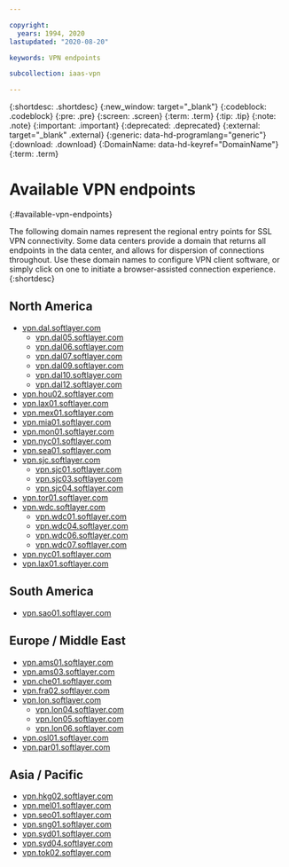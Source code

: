 ```yaml
---

copyright:
  years: 1994, 2020
lastupdated: "2020-08-20"

keywords: VPN endpoints

subcollection: iaas-vpn

---
```


{:shortdesc: .shortdesc}
{:new_window: target="_blank"}
{:codeblock: .codeblock}
{:pre: .pre}
{:screen: .screen}
{:term: .term}
{:tip: .tip}
{:note: .note}
{:important: .important}
{:deprecated: .deprecated}
{:external: target="_blank" .external}
{:generic: data-hd-programlang="generic"}
{:download: .download}
{:DomainName: data-hd-keyref="DomainName"}
{:term: .term}

# Available VPN endpoints
{:#available-vpn-endpoints}

The following domain names represent the regional entry points for SSL VPN connectivity. Some data centers provide a domain that returns all endpoints in the data center, and allows for dispersion of connections throughout. Use these domain names to configure VPN client software, or simply click on one to initiate a browser-assisted connection experience.
{:shortdesc}

## North America

* [vpn.dal.softlayer.com](https://vpn.dal.softlayer.com/prx/000/http/localhost/login)
   * [vpn.dal05.softlayer.com](https://vpn.dal05.softlayer.com/prx/000/http/localhost/login)
   * [vpn.dal06.softlayer.com](https://vpn.dal06.softlayer.com/prx/000/http/localhost/login)
   * [vpn.dal07.softlayer.com](https://vpn.dal07.softlayer.com/prx/000/http/localhost/login)
   * [vpn.dal09.softlayer.com](https://vpn.dal09.softlayer.com/prx/000/http/localhost/login)
   * [vpn.dal10.softlayer.com](https://vpn.dal10.softlayer.com/prx/000/http/localhost/login)
   * [vpn.dal12.softlayer.com](https://vpn.dal12.softlayer.com/prx/000/http/localhost/login)   
* [vpn.hou02.softlayer.com](https://vpn.hou02.softlayer.com/prx/000/http/localhost/login)
* [vpn.lax01.softlayer.com](https://vpn.lax01.softlayer.com/prx/000/http/localhost/login)
* [vpn.mex01.softlayer.com](https://vpn.mex01.softlayer.com/prx/000/http/localhost/login)
* [vpn.mia01.softlayer.com](https://vpn.mia01.softlayer.com/prx/000/http/localhost/login)
* [vpn.mon01.softlayer.com](https://vpn.mon01.softlayer.com/prx/000/http/localhost/login)
* [vpn.nyc01.softlayer.com](https://vpn.nyc01.softlayer.com/prx/000/http/localhost/login)
* [vpn.sea01.softlayer.com](https://vpn.sea01.softlayer.com/prx/000/http/localhost/login)
* [vpn.sjc.softlayer.com](https://vpn.sjc.softlayer.com/prx/000/http/localhost/login)
   * [vpn.sjc01.softlayer.com](https://vpn.sjc01.softlayer.com/prx/000/http/localhost/login)
   * [vpn.sjc03.softlayer.com](https://vpn.sjc03.softlayer.com/prx/000/http/localhost/login)
   * [vpn.sjc04.softlayer.com](https://vpn.sjc04.softlayer.com/prx/000/http/localhost/login)
* [vpn.tor01.softlayer.com](https://vpn.tor01.softlayer.com/prx/000/http/localhost/login)
* [vpn.wdc.softlayer.com](https://vpn.wdc.softlayer.com/prx/000/http/localhost/login)
   * [vpn.wdc01.softlayer.com](https://vpn.wdc01.softlayer.com/prx/000/http/localhost/login)
   * [vpn.wdc04.softlayer.com](https://vpn.wdc04.softlayer.com/prx/000/http/localhost/login)
   * [vpn.wdc06.softlayer.com](https://vpn.wdc06.softlayer.com/prx/000/http/localhost/login)
   * [vpn.wdc07.softlayer.com](https://vpn.wdc07.softlayer.com/prx/000/http/localhost/login)
* [vpn.nyc01.softlayer.com](https://vpn.nyc01.softlayer.com/prx/000/http/localhost/login)
* [vpn.lax01.softlayer.com](https://vpn.lax01.softlayer.com/prx/000/http/localhost/login)

## South America
* [vpn.sao01.softlayer.com](https://vpn.sao01.softlayer.com/prx/000/http/localhost/login)

## Europe / Middle East
* [vpn.ams01.softlayer.com](https://vpn.ams01.softlayer.com/prx/000/http/localhost/login)
* [vpn.ams03.softlayer.com](https://vpn.ams03.softlayer.com/prx/000/http/localhost/login)
* [vpn.che01.softlayer.com](https://vpn.che01.softlayer.com/prx/000/http/localhost/login)
* [vpn.fra02.softlayer.com](https://vpn.fra02.softlayer.com/prx/000/http/localhost/login)
* [vpn.lon.softlayer.com](https://vpn.lon.softlayer.com/prx/000/http/localhost/login)
   * [vpn.lon04.softlayer.com](https://vpn.lon04.softlayer.com/prx/000/http/localhost/login)
   * [vpn.lon05.softlayer.com](https://vpn.lon05.softlayer.com/prx/000/http/localhost/login)
   * [vpn.lon06.softlayer.com](https://vpn.lon06.softlayer.com/prx/000/http/localhost/login)
* [vpn.osl01.softlayer.com](https://vpn.osl01.softlayer.com/prx/000/http/localhost/login)
* [vpn.par01.softlayer.com](https://vpn.par01.softlayer.com/prx/000/http/localhost/login)

## Asia / Pacific
* [vpn.hkg02.softlayer.com](https://vpn.hkg02.softlayer.com/prx/000/http/localhost/login)
* [vpn.mel01.softlayer.com](https://vpn.mel01.softlayer.com/prx/000/http/localhost/login)
* [vpn.seo01.softlayer.com](https://vpn.seo01.softlayer.com/prx/000/http/localhost/login)
* [vpn.sng01.softlayer.com](https://vpn.sng01.softlayer.com/prx/000/http/localhost/login)
* [vpn.syd01.softlayer.com](https://vpn.syd01.softlayer.com/prx/000/http/localhost/login)
* [vpn.syd04.softlayer.com](https://vpn.syd04.softlayer.com/prx/000/http/localhost/login)
* [vpn.tok02.softlayer.com](https://vpn.tok02.softlayer.com/prx/000/http/localhost/login)
